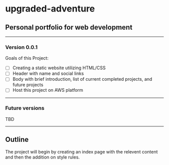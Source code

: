 # upgraded-adventure

## Personal portfolio for web development

---

### Version 0.0.1

Goals of this Project:

- [ ] Creating a static website utilizing HTML/CSS
- [ ] Header with name and social links
- [ ] Body with brief introduction, list of current completed projects, and future projects
- [ ] Host this project on AWS platform

---

### Future versions

TBD

---

## Outline

The project will begin by creating an index page with the relevent content and then the addition on style rules.
